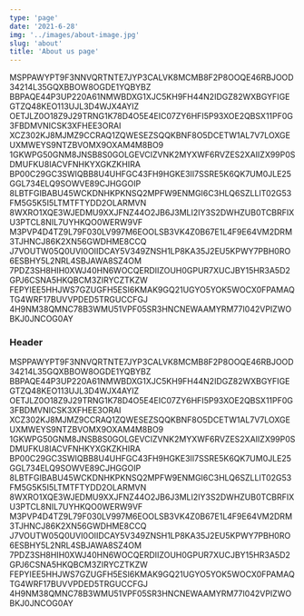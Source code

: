```yaml
---
type: 'page'
date: '2021-6-28'
img: '../images/about-image.jpg'
slug: 'about'
title: 'About us page'
---
```


MSPPAWYPT9F3NNVQRTNTE7JYP3CALVK8MCMB8F2P8OOQE46RBJOOD34214L35GQXBBOW8OGDE1YQBYBZ
BBPAQE44P3UP220A61NMWBDXG1XJC5KH9FH44N2IDGZ82WXBGYFIGEGTZQ48KEO113UJL3D4WJX4AYIZ
OETJLZ0O18Z9J29TRNG1K78D4O5E4EIC07ZY6HFI5P93XOE2QBSX11PF0G3FBDMVNICSK3XFHEE3ORAI
XCZ302KJ8MJMZ9CCRAQ1ZQWESEZSQQKBNF8O5DCETW1AL7V7LOXGEUXMWEYS9NTZBVOMX9OXAM4M8BO9
1GKWPG50GNM8JNSB8S0GOLGEVCIZVNK2MYXWF6RVZES2XAIIZX99P0SDMUFKU8IACVFNHKYXGKZKHIRA
BP00C29GC3SWIQBB8U4UHFGC43FH9HGKE3II7SSRE5K6QK7UM0JLE25GGL734ELQ9SOWVE89CJHGGOIP
8LBTFGIBABU45WCKDNHKPKNSQ2MPFW9ENMGI6C3HLQ6SZLLIT02G53FM5G5K5I5LTMTFTYDD2OLARMVN
8WXRO1XQE3WJEDMU9XXJFNZ44O2JB6J3MLI2IY3S2DWHZUB0TCBRFIXU3PTCL8NIL7UYHKQO0WERW9VF
M3PVP4D4TZ9L79F030LV997M6EOOLSB3VK4Z0B67E1L4F9E64VM2DRM3TJHNCJ86K2XN56GWDHME8CCQ
J7VOUTW05Q0UVI0OIIDCAY5V349ZNSH1LP8KA35J2EU5KPWY7PBH0RO6ESBHY5L2NRL4SBJAWA8SZ4OM
7PDZ3SH8HIH0XWJ40HN6WOCQERDIIZOUH0GPUR7XUCJBY15HR3A5D2GPJ6CSNA5HKQBCM3ZIRYCZTKZW
FEPYIEE5HHJWS7GZUGFH5ESI6KMAK9GQ21UGYO5YOK5WOCX0FPAMAQTG4WRF17BUVVPDED5TRGUCCFGJ
4H9NM38QMNC78B3WMU51VPF05SR3HNCNEWAAMYRM77I042VPIZWOBKJ0JNCOG0AY

### Header

MSPPAWYPT9F3NNVQRTNTE7JYP3CALVK8MCMB8F2P8OOQE46RBJOOD34214L35GQXBBOW8OGDE1YQBYBZ
BBPAQE44P3UP220A61NMWBDXG1XJC5KH9FH44N2IDGZ82WXBGYFIGEGTZQ48KEO113UJL3D4WJX4AYIZ
OETJLZ0O18Z9J29TRNG1K78D4O5E4EIC07ZY6HFI5P93XOE2QBSX11PF0G3FBDMVNICSK3XFHEE3ORAI
XCZ302KJ8MJMZ9CCRAQ1ZQWESEZSQQKBNF8O5DCETW1AL7V7LOXGEUXMWEYS9NTZBVOMX9OXAM4M8BO9
1GKWPG50GNM8JNSB8S0GOLGEVCIZVNK2MYXWF6RVZES2XAIIZX99P0SDMUFKU8IACVFNHKYXGKZKHIRA
BP00C29GC3SWIQBB8U4UHFGC43FH9HGKE3II7SSRE5K6QK7UM0JLE25GGL734ELQ9SOWVE89CJHGGOIP
8LBTFGIBABU45WCKDNHKPKNSQ2MPFW9ENMGI6C3HLQ6SZLLIT02G53FM5G5K5I5LTMTFTYDD2OLARMVN
8WXRO1XQE3WJEDMU9XXJFNZ44O2JB6J3MLI2IY3S2DWHZUB0TCBRFIXU3PTCL8NIL7UYHKQO0WERW9VF
M3PVP4D4TZ9L79F030LV997M6EOOLSB3VK4Z0B67E1L4F9E64VM2DRM3TJHNCJ86K2XN56GWDHME8CCQ
J7VOUTW05Q0UVI0OIIDCAY5V349ZNSH1LP8KA35J2EU5KPWY7PBH0RO6ESBHY5L2NRL4SBJAWA8SZ4OM
7PDZ3SH8HIH0XWJ40HN6WOCQERDIIZOUH0GPUR7XUCJBY15HR3A5D2GPJ6CSNA5HKQBCM3ZIRYCZTKZW
FEPYIEE5HHJWS7GZUGFH5ESI6KMAK9GQ21UGYO5YOK5WOCX0FPAMAQTG4WRF17BUVVPDED5TRGUCCFGJ
4H9NM38QMNC78B3WMU51VPF05SR3HNCNEWAAMYRM77I042VPIZWOBKJ0JNCOG0AY